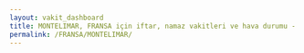 ```yaml
---
layout: vakit_dashboard
title: MONTELIMAR, FRANSA için iftar, namaz vakitleri ve hava durumu - ilçe/eyalet seç
permalink: /FRANSA/MONTELIMAR/
---
```


<script type="text/javascript">
  var GLOBAL_COUNTRY = 'FRANSA';
  var GLOBAL_CITY = 'MONTELIMAR';
  var GLOBAL_STATE = '';
  var lat = 72;
  var lon = 21;
</script>

